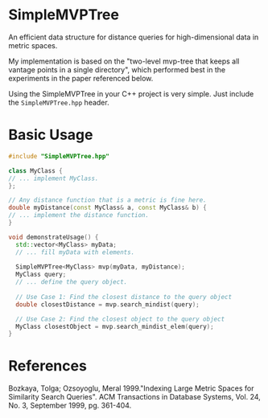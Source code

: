 # SimpleMVPTree
An efficient data structure for distance queries for high-dimensional data in metric spaces.

My implementation is based on the "two-level mvp-tree that keeps all vantage points in a single directory", which performed best in the experiments in the paper referenced below.

Using the SimpleMVPTree in your C++ project is very simple. Just include the `SimpleMVPTree.hpp` header.

# Basic Usage
```c++
#include "SimpleMVPTree.hpp"

class MyClass {
// ... implement MyClass.
};

// Any distance function that is a metric is fine here.
double myDistance(const MyClass& a, const MyClass& b) {
// ... implement the distance function.
}

void demonstrateUsage() {
  std::vector<MyClass> myData;
  // ... fill myData with elements.
  
  SimpleMVPTree<MyClass> mvp(myData, myDistance);
  MyClass query;
  // ... define the query object.
  
  // Use Case 1: Find the closest distance to the query object
  double closestDistance = mvp.search_mindist(query);

  // Use Case 2: Find the closest object to the query object
  MyClass closestObject = mvp.search_mindist_elem(query);
}
```

# References

Bozkaya, Tolga; Ozsoyoglu, Meral 1999."Indexing Large Metric Spaces for Similarity Search Queries". ACM Transactions in Database Systems, Vol. 24, No. 3, September 1999, pg. 361-404.
